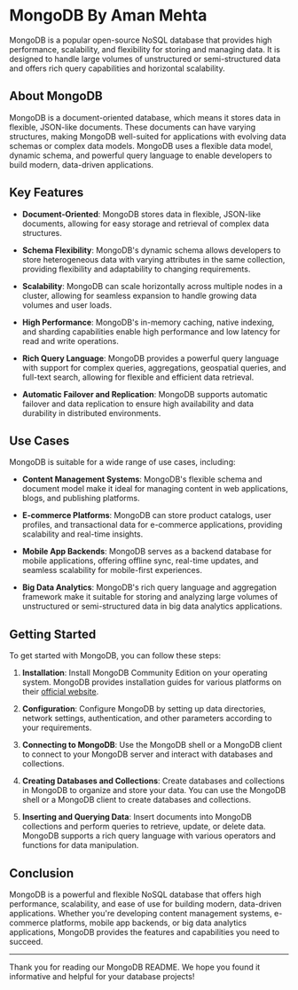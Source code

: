 # MongoDB By Aman Mehta 

MongoDB is a popular open-source NoSQL database that provides high performance, scalability, and flexibility for storing and managing data. It is designed to handle large volumes of unstructured or semi-structured data and offers rich query capabilities and horizontal scalability.

## About MongoDB

MongoDB is a document-oriented database, which means it stores data in flexible, JSON-like documents. These documents can have varying structures, making MongoDB well-suited for applications with evolving data schemas or complex data models. MongoDB uses a flexible data model, dynamic schema, and powerful query language to enable developers to build modern, data-driven applications.

## Key Features

- **Document-Oriented**: MongoDB stores data in flexible, JSON-like documents, allowing for easy storage and retrieval of complex data structures.
  
- **Schema Flexibility**: MongoDB's dynamic schema allows developers to store heterogeneous data with varying attributes in the same collection, providing flexibility and adaptability to changing requirements.
  
- **Scalability**: MongoDB can scale horizontally across multiple nodes in a cluster, allowing for seamless expansion to handle growing data volumes and user loads.
  
- **High Performance**: MongoDB's in-memory caching, native indexing, and sharding capabilities enable high performance and low latency for read and write operations.
  
- **Rich Query Language**: MongoDB provides a powerful query language with support for complex queries, aggregations, geospatial queries, and full-text search, allowing for flexible and efficient data retrieval.
  
- **Automatic Failover and Replication**: MongoDB supports automatic failover and data replication to ensure high availability and data durability in distributed environments.

## Use Cases

MongoDB is suitable for a wide range of use cases, including:

- **Content Management Systems**: MongoDB's flexible schema and document model make it ideal for managing content in web applications, blogs, and publishing platforms.
  
- **E-commerce Platforms**: MongoDB can store product catalogs, user profiles, and transactional data for e-commerce applications, providing scalability and real-time insights.
  
- **Mobile App Backends**: MongoDB serves as a backend database for mobile applications, offering offline sync, real-time updates, and seamless scalability for mobile-first experiences.
  
- **Big Data Analytics**: MongoDB's rich query language and aggregation framework make it suitable for storing and analyzing large volumes of unstructured or semi-structured data in big data analytics applications.

## Getting Started

To get started with MongoDB, you can follow these steps:

1. **Installation**: Install MongoDB Community Edition on your operating system. MongoDB provides installation guides for various platforms on their [official website](https://docs.mongodb.com/manual/installation/).

2. **Configuration**: Configure MongoDB by setting up data directories, network settings, authentication, and other parameters according to your requirements.

3. **Connecting to MongoDB**: Use the MongoDB shell or a MongoDB client to connect to your MongoDB server and interact with databases and collections.

4. **Creating Databases and Collections**: Create databases and collections in MongoDB to organize and store your data. You can use the MongoDB shell or a MongoDB client to create databases and collections.

5. **Inserting and Querying Data**: Insert documents into MongoDB collections and perform queries to retrieve, update, or delete data. MongoDB supports a rich query language with various operators and functions for data manipulation.

## Conclusion

MongoDB is a powerful and flexible NoSQL database that offers high performance, scalability, and ease of use for building modern, data-driven applications. Whether you're developing content management systems, e-commerce platforms, mobile app backends, or big data analytics applications, MongoDB provides the features and capabilities you need to succeed.

---

Thank you for reading our MongoDB README. We hope you found it informative and helpful for your database projects!
